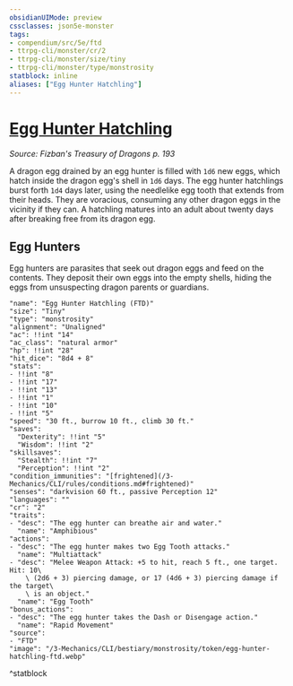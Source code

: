 ```yaml
---
obsidianUIMode: preview
cssclasses: json5e-monster
tags:
- compendium/src/5e/ftd
- ttrpg-cli/monster/cr/2
- ttrpg-cli/monster/size/tiny
- ttrpg-cli/monster/type/monstrosity
statblock: inline
aliases: ["Egg Hunter Hatchling"]
---
```

# [Egg Hunter Hatchling](3-Mechanics\CLI\bestiary\monstrosity/egg-hunter-hatchling-ftd.md)
*Source: Fizban's Treasury of Dragons p. 193*  

A dragon egg drained by an egg hunter is filled with `1d6` new eggs, which hatch inside the dragon egg's shell in `1d6` days. The egg hunter hatchlings burst forth `1d4` days later, using the needlelike egg tooth that extends from their heads. They are voracious, consuming any other dragon eggs in the vicinity if they can. A hatchling matures into an adult about twenty days after breaking free from its dragon egg.

## Egg Hunters

Egg hunters are parasites that seek out dragon eggs and feed on the contents. They deposit their own eggs into the empty shells, hiding the eggs from unsuspecting dragon parents or guardians.

```statblock
"name": "Egg Hunter Hatchling (FTD)"
"size": "Tiny"
"type": "monstrosity"
"alignment": "Unaligned"
"ac": !!int "14"
"ac_class": "natural armor"
"hp": !!int "28"
"hit_dice": "8d4 + 8"
"stats":
- !!int "8"
- !!int "17"
- !!int "13"
- !!int "1"
- !!int "10"
- !!int "5"
"speed": "30 ft., burrow 10 ft., climb 30 ft."
"saves":
  "Dexterity": !!int "5"
  "Wisdom": !!int "2"
"skillsaves":
  "Stealth": !!int "7"
  "Perception": !!int "2"
"condition_immunities": "[frightened](/3-Mechanics/CLI/rules/conditions.md#frightened)"
"senses": "darkvision 60 ft., passive Perception 12"
"languages": ""
"cr": "2"
"traits":
- "desc": "The egg hunter can breathe air and water."
  "name": "Amphibious"
"actions":
- "desc": "The egg hunter makes two Egg Tooth attacks."
  "name": "Multiattack"
- "desc": "Melee Weapon Attack: +5 to hit, reach 5 ft., one target. Hit: 10\
    \ (2d6 + 3) piercing damage, or 17 (4d6 + 3) piercing damage if the target\
    \ is an object."
  "name": "Egg Tooth"
"bonus_actions":
- "desc": "The egg hunter takes the Dash or Disengage action."
  "name": "Rapid Movement"
"source":
- "FTD"
"image": "/3-Mechanics/CLI/bestiary/monstrosity/token/egg-hunter-hatchling-ftd.webp"
```
^statblock